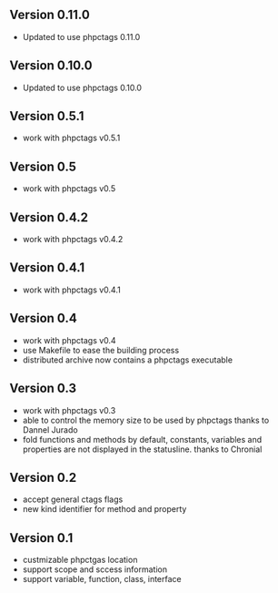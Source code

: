 Version 0.11.0
--------------

* Updated to use phpctags 0.11.0

Version 0.10.0
--------------

* Updated to use phpctags 0.10.0

Version 0.5.1
-------------

* work with phpctags v0.5.1

Version 0.5
-----------

* work with phpctags v0.5

Version 0.4.2
-------------

* work with phpctags v0.4.2

Version 0.4.1
-------------

* work with phpctags v0.4.1

Version 0.4
-----------

* work with phpctags v0.4
* use Makefile to ease the building process
* distributed archive now contains a phpctags executable

Version 0.3
-----------

* work with phpctags v0.3
* able to control the memory size to be used by phpctags
  thanks to Dannel Jurado
* fold functions and methods by default, constants, variables
  and properties are not displayed in the statusline.
  thanks to Chronial

Version 0.2
-----------

* accept general ctags flags
* new kind identifier for method and property

Version 0.1
-----------

* custmizable phpctgas location
* support scope and sccess information
* support variable, function, class, interface
